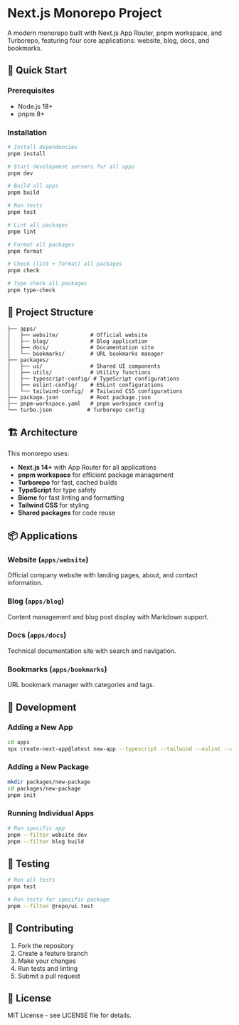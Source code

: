 # Next.js Monorepo Project

A modern monorepo built with Next.js App Router, pnpm workspace, and Turborepo, featuring four core applications: website, blog, docs, and bookmarks.

## 🚀 Quick Start

### Prerequisites

- Node.js 18+ 
- pnpm 8+

### Installation

```bash
# Install dependencies
pnpm install

# Start development servers for all apps
pnpm dev

# Build all apps
pnpm build

# Run tests
pnpm test

# Lint all packages
pnpm lint

# Format all packages
pnpm format

# Check (lint + format) all packages
pnpm check

# Type check all packages
pnpm type-check
```

## 📁 Project Structure

```
├── apps/
│   ├── website/          # Official website
│   ├── blog/             # Blog application  
│   ├── docs/             # Documentation site
│   └── bookmarks/        # URL bookmarks manager
├── packages/
│   ├── ui/               # Shared UI components
│   ├── utils/            # Utility functions
│   ├── typescript-config/ # TypeScript configurations
│   ├── eslint-config/    # ESLint configurations
│   └── tailwind-config/  # Tailwind CSS configurations
├── package.json          # Root package.json
├── pnpm-workspace.yaml   # pnpm workspace config
└── turbo.json           # Turborepo config
```

## 🏗️ Architecture

This monorepo uses:

- **Next.js 14+** with App Router for all applications
- **pnpm workspace** for efficient package management
- **Turborepo** for fast, cached builds
- **TypeScript** for type safety
- **Biome** for fast linting and formatting
- **Tailwind CSS** for styling
- **Shared packages** for code reuse

## 📦 Applications

### Website (`apps/website`)
Official company website with landing pages, about, and contact information.

### Blog (`apps/blog`) 
Content management and blog post display with Markdown support.

### Docs (`apps/docs`)
Technical documentation site with search and navigation.

### Bookmarks (`apps/bookmarks`)
URL bookmark manager with categories and tags.

## 🔧 Development

### Adding a New App

```bash
cd apps
npx create-next-app@latest new-app --typescript --tailwind --eslint --app --src-dir
```

### Adding a New Package

```bash
mkdir packages/new-package
cd packages/new-package
pnpm init
```

### Running Individual Apps

```bash
# Run specific app
pnpm --filter website dev
pnpm --filter blog build
```

## 🧪 Testing

```bash
# Run all tests
pnpm test

# Run tests for specific package
pnpm --filter @repo/ui test
```

## 📝 Contributing

1. Fork the repository
2. Create a feature branch
3. Make your changes
4. Run tests and linting
5. Submit a pull request

## 📄 License

MIT License - see LICENSE file for details.